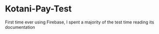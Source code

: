# Kotani-Pay-Test
First time ever using Firebase, I spent a majority of the test time reading its documentation
